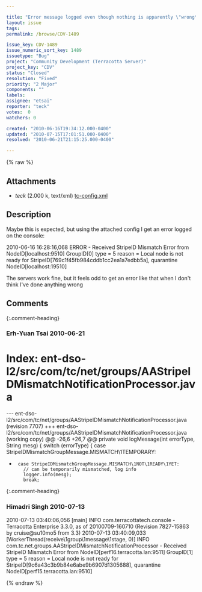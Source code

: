 ```yaml
---

title: "Error message logged even though nothing is apparently \"wrong\""
layout: issue
tags: 
permalink: /browse/CDV-1489

issue_key: CDV-1489
issue_numeric_sort_key: 1489
issuetype: "Bug"
project: "Community Development (Terracotta Server)"
project_key: "CDV"
status: "Closed"
resolution: "Fixed"
priority: "2 Major"
components: ""
labels: 
assignee: "etsai"
reporter: "teck"
votes:  0
watchers: 0

created: "2010-06-16T19:34:12.000-0400"
updated: "2010-07-15T17:01:51.000-0400"
resolved: "2010-06-21T21:15:25.000-0400"

---
```




{% raw %}


## Attachments
  
* <em>teck</em> (2.000 k, text/xml) [tc-config.xml](/attachments/CDV/CDV-1489/tc-config.xml)
  



## Description

<div markdown="1" class="description">

Maybe this is expected, but using the attached config I get an error logged on the console:

2010-06-16 16:28:16,068 ERROR - Received StripeID Mismatch Error from NodeID[localhost:9510] GroupID[0] type = 5 reason = Local node is not ready for StripeID[769c1f45fb984cddb1cc2ea1a7edbb5a], quarantine NodeID[localhost:19510]

The servers work fine, but it feels odd to get an error like that when I don't think I've done anything wrong

</div>

## Comments


{:.comment-heading}
### **Erh-Yuan Tsai** <span class="date">2010-06-21</span>

<div markdown="1" class="comment">

Index: ent-dso-l2/src/com/tc/net/groups/AAStripeIDMismatchNotificationProcessor.java
===================================================================
--- ent-dso-l2/src/com/tc/net/groups/AAStripeIDMismatchNotificationProcessor.java	(revision 7707)
+++ ent-dso-l2/src/com/tc/net/groups/AAStripeIDMismatchNotificationProcessor.java	(working copy)
@@ -26,6 +26,7 @@
   private void logMessage(int errorType, String mesg) {
     switch (errorType) {
       case StripeIDMismatchGroupMessage.MISMATCH\1TEMPORARY:
+      case StripeIDMismatchGroupMessage.MISMATCH\1NOT\1READY\1YET:
         // can be temporarily mismatched, log info
         logger.info(mesg);
         break;


</div>


{:.comment-heading}
### **Himadri Singh** <span class="date">2010-07-13</span>

<div markdown="1" class="comment">

2010-07-13 03:40:06,056 [main] INFO com.terracottatech.console - Terracotta Enterprise 3.3.0, as of 20100709-160710 (Revision 7827-15863 by cruise@su10mo5 from 3.3)
2010-07-13 03:40:09,033 [WorkerThread(receive\1group\1message\1stage, 0)] INFO com.tc.net.groups.AAStripeIDMismatchNotificationProcessor - Received StripeID Mismatch Error from NodeID[perf16.terracotta.lan:9511] GroupID[1] type = 5 reason = Local node is not ready for StripeID[9c6a43c3b9b84e6abe9b6907d1305688], quarantine NodeID[perf15.terracotta.lan:9510]



</div>



{% endraw %}
